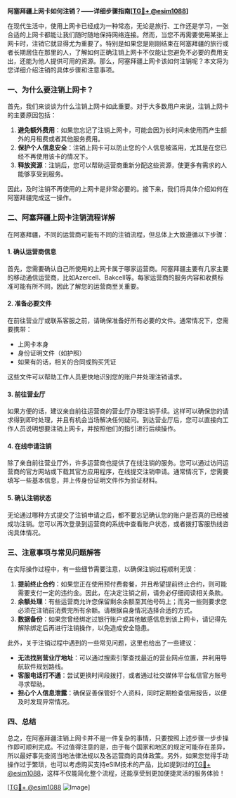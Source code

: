 **阿塞拜疆上网卡如何注销？——详细步骤指南[[TG💪+ @esim1088](https://t.me/s/esim1088)]**

在现代生活中，使用上网卡已经成为一种常态，无论是旅行、工作还是学习，一张合适的上网卡都能让我们随时随地保持网络连接。然而，当您不再需要使用某张上网卡时，注销它就显得尤为重要了。特别是如果您是刚刚结束在阿塞拜疆的旅行或者长期居住在那里的人，了解如何正确注销上网卡不仅能让您避免不必要的费用支出，还能为他人提供可用的资源。那么，阿塞拜疆上网卡该如何注销呢？本文将为您详细介绍注销的具体步骤和注意事项。

### 一、为什么要注销上网卡？

首先，我们来谈谈为什么注销上网卡如此重要。对于大多数用户来说，注销上网卡的主要原因包括：

1. **避免额外费用**：如果您忘记了注销上网卡，可能会因为长时间未使用而产生额外的月租费或者其他服务费用。
2. **保护个人信息安全**：注销上网卡可以防止您的个人信息被滥用，尤其是在您已经不再使用该卡的情况下。
3. **释放资源**：注销后，您可以帮助运营商重新分配这些资源，使更多有需求的人能够享受到服务。

因此，及时注销不再使用的上网卡是非常必要的。接下来，我们将具体介绍如何在阿塞拜疆完成这一操作。

### 二、阿塞拜疆上网卡注销流程详解

在阿塞拜疆，不同的运营商可能有不同的注销流程，但总体上大致遵循以下步骤：

#### 1. 确认运营商信息

首先，您需要确认自己所使用的上网卡属于哪家运营商。阿塞拜疆主要有几家主要的移动通信运营商，比如Azercell、Bakcell等。每家运营商的服务内容和收费标准可能有所不同，因此了解您的运营商至关重要。

#### 2. 准备必要文件

在前往营业厅或联系客服之前，请确保准备好所有必要的文件。通常情况下，您需要携带：

- 上网卡本身
- 身份证明文件（如护照）
- 如果有的话，相关的合同或购买凭证

这些文件可以帮助工作人员更快地识别您的账户并处理注销请求。

#### 3. 前往营业厅

如果方便的话，建议亲自前往运营商的营业厅办理注销手续。这样可以确保您的请求得到即时处理，并且有机会当场解决任何疑问。到达营业厅后，您可以直接向工作人员说明想要注销上网卡，并按照他们的指引进行后续操作。

#### 4. 在线申请注销

除了亲自前往营业厅外，许多运营商也提供了在线注销的服务。您可以通过访问运营商的官方网站或下载其官方应用程序，在线提交注销申请。通常情况下，您需要填写一些基本信息，并上传身份证明文件作为验证材料。

#### 5. 确认注销状态

无论通过哪种方式提交了注销申请之后，都不要忘记确认您的账户是否真的已经被成功注销。您可以再次登录到运营商的系统中查看账户状态，或者拨打客服热线咨询具体情况。

### 三、注意事项与常见问题解答

在实际操作过程中，有一些细节需要注意，以确保注销过程顺利无误：

1. **提前终止合约**：如果您正在使用预付费套餐，并且希望提前终止合约，则可能需要支付一定的违约金。因此，在决定注销之前，请务必仔细阅读相关条款。
2. **余额处理**：有些运营商允许您保留剩余余额至其他号码上；而另一些则要求您必须在注销前消费完所有余额。请根据自身情况选择合适的方式。
3. **数据备份**：如果您曾经绑定过银行账户或其他敏感信息到该上网卡，请记得先解除绑定后再进行注销操作，以免造成安全隐患。

此外，关于注销过程中遇到的一些常见问题，这里也给出了一些建议：

- **无法找到营业厅地址**：可以通过搜索引擎查找最近的营业网点位置，并利用导航软件规划路线。
- **客服电话打不通**：尝试更换时间段拨打，或者通过社交媒体平台私信官方账号寻求帮助。
- **担心个人信息泄露**：确保妥善保管好个人资料，同时定期检查信用报告，以便及时发现异常情况。

### 四、总结

总之，在阿塞拜疆注销上网卡并不是一件复杂的事情，只要按照上述步骤一步步操作即可顺利完成。不过值得注意的是，由于每个国家和地区的规定可能存在差异，所以最好事先查阅当地法律法规以及各运营商的具体政策。另外，如果您觉得手动操作过于繁琐，也可以考虑购买支持eSIM技术的产品，比如提到过的[TG💪+ @esim1088](https://t.me/s/esim1088)，这样不仅能简化整个流程，还能享受到更加便捷灵活的服务体验！

[[TG💪+ @esim1088](https://t.me/s/esim1088) ![Image](https://i.postimg.cc/4NQfJmqS/Snipaste-2025-05-13-00-14-12.png)]